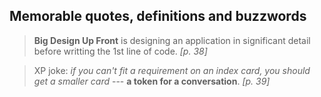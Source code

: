## Memorable quotes, definitions and buzzwords

> **Big Design Up Front** is designing an application in significant detail before writting the 1st line of code. _[p. 38]_

> XP joke: _if you can't fit a requirement on an index card, you should get a smaller card_ --- **a token for a conversation**. _[p. 39]_
